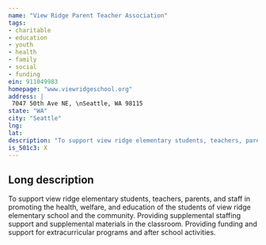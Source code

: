 ```yaml
---
name: "View Ridge Parent Teacher Association"
tags:
- charitable
- education
- youth
- health
- family
- social
- funding
ein: 911049983
homepage: "www.viewridgeschool.org"
address: |
 7047 50th Ave NE, \nSeattle, WA 98115
state: "WA"
city: "Seattle"
lng: 
lat: 
description: "To support view ridge elementary students, teachers, parents, and staff in promoting the health, welfare, and education of the students of view ridge elementary school and the community. "
is_501c3: X
---
```


## Long description

To support view ridge elementary students, teachers, parents, and staff in promoting the health, welfare, and education of the students of view ridge elementary school and the community. Providing supplemental staffing support and supplemental materials in the classroom. Providing funding and support for extracurricular programs and after school activities. 
